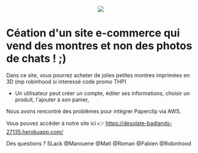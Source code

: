 <p align="center"> <img src="https://imgur.com/a/shAAV" target="_blank"> </p>

# Céation d'un site e-commerce qui vend des montres et non des photos de chats ! ;) 

Dans ce site, vous pourrez acheter de jolies petites montres imprimées en 3D (mp robinhood si interessé code promo THP)

- Un utilisateur peut créer un compte, éditer ses informations, choisir un produit, l'ajouter à son panier, 


Nous avons rencontré des problèmes pour intégrer Paperclip via AWS.

Vous pouvez accéder à notre site ici :point_right: https://desolate-badlands-27135.herokuapp.com/

Des questions ? SLack @Marouene @Mati @Roman @Fabien @Robinhood
